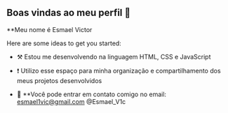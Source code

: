 ## Boas vindas ao meu perfil 👋

**Meu nome é Esmael Victor

Here are some ideas to get you started:

- ⚒️ Estou me desenvolvendo na linguagem HTML, CSS e JavaScript
- ❗ Utilizo esse espaço para minha organização e compartilhamento dos meus projetos desenvolvidos

- 📧 **Você pode entrar em contato comigo no email: 
esmael1vic@gmail.com
@Esmael_V1c
